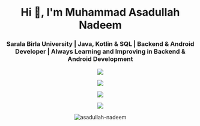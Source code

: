 <h1 align="center">Hi 👋, I'm Muhammad Asadullah Nadeem</h1>
<h3 align="center">Sarala Birla University | Java, Kotlin & SQL | Backend & Android Developer | Always Learning and Improving in Backend & Android Development</h3>

<p align="center">
    <a href="https://git.codeaxe.co.in">
        <img src="https://git.codeaxe.co.in/?username=asadullah-nadeem" />
    </a>
</p>
<p align="center">
  <a href="https://skillicons.dev">
     <img src="https://skillicons.dev/icons?i=ktor,kotlin,java,bash" />
  </a>
</p>
<p align="center">
  <a href="https://skillicons.dev">
     <img src="https://skillicons.dev/icons?i=kafka,linux,androidstudio,aws,git,kubernetes,docker,jenkins,bitbucket,cloudflare,eclipse,nginx,sublime,windows,yarn,stackoverflow,graphql,bootstrap,elasticsearch,bots" />
  </a>
</p>
<p align="center">
  <a href="https://skillicons.dev">
     <img src="https://skillicons.dev/icons?i=firebase,gcp,githubactions,hibernate,idea,md,maven,mysql,notion,postgres,postman,powershell,rabbitmq,redis,replit,spring,sqlite,vscode" />
  </a>
</p>


<div align="center">
  <p><img align="center" src="https://github-readme-streak-stats.herokuapp.com/?user=asadullah-nadeem&" alt="asadullah-nadeem" /></p>
</div>
